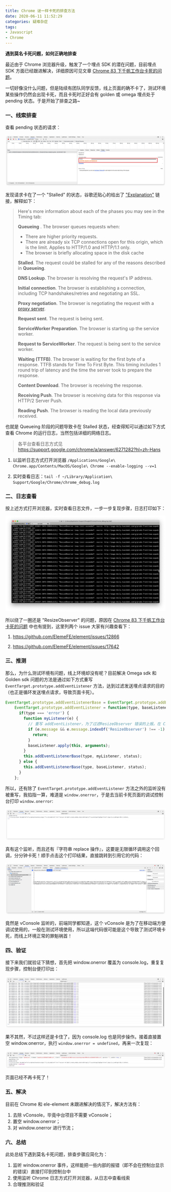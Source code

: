 ```yaml
---
title: Chrome 谜一样卡死的排查方法
date: 2020-06-11 11:52:29
categories: 疑难杂症
tags:
- Javascript
- Chrome
---
```


**遇到莫名卡死问题，如何正确地排查**

<!-- more -->

最近由于 Chrome 浏览器升级，触发了一个埋点 SDK 的潜在问题，目前埋点 SDK 方面已经跟进解决，详细原因可见文章 [Chrome 83 下千帆工作台卡死的问题](http://way.xiaojukeji.com/article/22698)。

一切好像没什么问题，但是陆续有团队同学反馈，线上页面的确不卡了，测试环境某些操作仍然会出现卡死，而且卡死时正好会有 golden 或 omega 埋点处于 pending 状态。于是开始了排查之路~



### 一、线索排查

查看 pending 状态的请求：

![pending](/post-img/chrome1.jpg)

发现请求卡在了一个 "Stalled" 的状态，谷歌还贴心的给出了 ["Explanation"](https://developers.google.com/web/tools/chrome-devtools/network-performance/reference?utm_source=devtools#timing-explanation) 链接，解释如下：

> Here's more information about each of the phases you may see in the Timing tab:
>
> **Queueing**
>   . The browser queues requests when:
>
>   - There are higher priority requests.
>   - There are already six TCP connections open for this origin, which is the limit. Applies to HTTP/1.0 and HTTP/1.1 only.
>   - The browser is briefly allocating space in the disk cache
>
> **Stalled**. The request could be stalled for any of the reasons described in **Queueing**.
>
> **DNS Lookup**. The browser is resolving the request's IP address.
>
> **Initial connection**. The browser is establishing a connection, including TCP handshakes/retries and negotiating an SSL.
>
> **Proxy negotiation**. The browser is negotiating the request with a [proxy server](https://en.wikipedia.org/wiki/Proxy_server).
>
> **Request sent**. The request is being sent.
>
> **ServiceWorker Preparation**. The browser is starting up the service worker.
>
> **Request to ServiceWorker**. The request is being sent to the service worker.
>
> **Waiting (TTFB)**. The browser is waiting for the first byte of a response. TTFB stands for Time To First Byte. This timing includes 1 round trip of latency and the time the server took to prepare the response.
>
> **Content Download**. The browser is receiving the response.
>
> **Receiving Push**. The browser is receiving data for this response via HTTP/2 Server Push.
>
> **Reading Push**. The browser is reading the local data previously received.



也就是 Queueing 阶段的问题导致卡在 Stalled 状态，经查得知可以通过如下方式查看 Chrome 的运行日志，当然包括详细的网络日志。

> 各平台查看日志方式见 https://support.google.com/chrome/a/answer/6271282?hl=zh-Hans

1. 以监听日志方式打开浏览器 `/Applications/Google\ Chrome.app/Contents/MacOS/Google\ Chrome --enable-logging --v=1`

2. 实时查看日志：`tail -f ~/Library/Application\ Support/Google/Chrome/chrome_debug.log`



### 二、日志查看

按上述方式打开浏览器，实时查看日志文件，一步一步复现步骤，日志打印如下：

![log](/post-img/chrome2.jpg)

所以绕了一圈还是 "ResizeObserver" 的问题，原因在 [Chrome 83 下千帆工作台卡死的问题](http://way.xiaojukeji.com/article/22698) 中也有提到，这里列两个 issue 大家有兴趣查看下：

1. https://github.com/ElemeFE/element/issues/12866

2. https://github.com/ElemeFE/element/issues/17642



### 三、推测

那么，为什么测试环境有问题，线上环境却没有呢？目前解决 Omega sdk 和 Golden sdk 问题的方法是通过如下方式重写 `EventTarget.prototype.addEventListener` 方法，达到过滤发送埋点请求的目的（也正是循环发送埋点请求，导致页面卡死）。

```js
EventTarget.prototype.addEventListenerBase = EventTarget.prototype.addEventListener;
    EventTarget.prototype.addEventListener = function(type, baseListener, status) {
      if(type === 'error') {
        function myListener(e) {
          // 重写 addEventListener，为了过滤ResizeObserver 错误的上报。在 Chrome 83 无限上报会造成浏览器卡死
          if (e.message && e.message.indexOf('ResizeObserver') !== -1) {
            return;
          }
          baseListener.apply(this, arguments);
        }
        this.addEventListenerBase(type, myListener, status);
      } else { 
        this.addEventListenerBase(type, baseListener, status);
      }
    };
```



所以，还有除了 `EventTarget.prototype.addEventListener` 方法之外的监听没有被重写，我掐指一算，难道是 `window.onerror`，于是去当前卡死页面的调试控制台打印 `window.onerror`:

![log](/post-img/chrome3.jpg)

真有这个监听，而且还有『字符串 replace 操作』，这要是无限循环调用这个回调，分分钟卡死！顺手点击这个打印结果，直接跳转到引用它的代码：

![log](/post-img/chrome4.jpg)

竟然是 vConsole 监听的，前端同学都知道，这个 vConsole 是为了在移动端方便调试使用的，一般在测试环境使用，所以这端代码很可能是这个导致了测试环境卡死，而线上环境正常的罪魁祸首！



### 四、验证

接下来我们就验证下猜想，首先把 window.onerror 覆盖为 console.log，重复复现步骤，控制台便打印出：

![verify](/post-img/chrome5.jpg)

果不其然，不过这样还是卡住了，因为 console.log 也是同步操作。接着直接置空 window.onerror，执行 `window.onerror = undefined`，再来一次复现：

![verify](/post-img/chrome6.jpg)



页面已经不再卡死了！



### 五、解决

目前在 Chrome 和 ele-element 未跟进解决的情况下，解决方法有：

1. 去除 vConsole，毕竟中台项目不需要 vConsole；
2. 置空 window.onerror；
3. 对 window.onerror 进行节流；



### 六、总结

此处总结下遇到莫名卡死问题，排查步骤应简化为：

1. 监听 window.onerror 事件，这样能把一些内部的报错（即不会在控制台显示的错误）直接打印到控制台中
2. 使用监听 Chrome 日志方式打开浏览器，从日志中查看线索
3. 合理推测和验证